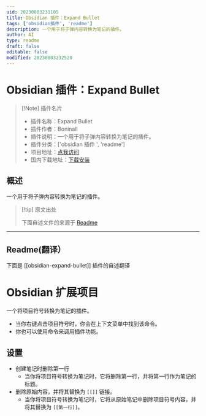 ```yaml
---
uid: 20230803231105
title: Obsidian 插件：Expand Bullet
tags: ['obsidian插件', 'readme']
description: 一个用于将子弹内容转换为笔记的插件。
author: AI
type: readme
draft: false
editable: false
modified: 20230803232520
---
```


# Obsidian 插件：Expand Bullet

> [!Note] 插件名片
> - 插件名称：Expand Bullet
> - 插件作者：Boninall
> - 插件说明：一个用于将子弹内容转换为笔记的插件。
> - 插件分类：['obsidian 插件 ', 'readme']
> - 项目地址：[点我访问](https://github.com/Quorafind/Obsidian-Expand-Bullet)
> - 国内下载地址：[下载安装](https://pkmer.cn/products/plugin/pluginMarket/?obsidian-expand-bullet)

## 概述

一个用于将子弹内容转换为笔记的插件。

> [!tip] 原文出处
>
>下面自述文件的来源于 [Readme](https://ghproxy.net/https://raw.githubusercontent.com/Quorafind/Obsidian-Expand-Bullet/master/README.md)
>

---

## Readme(翻译）

下面是 [[obsidian-expand-bullet]] 插件的自述翻译

# Obsidian 扩展项目

一个将项目符号转换为笔记的插件。

- 当你右键点击项目符号时，你会在上下文菜单中找到该命令。
- 你也可以使用命令来调用插件功能。

## 设置

- 创建笔记时删除第一行
  - 当你将项目符号转换为笔记时，它将删除第一行，并将第一行作为笔记的标题。
- 删除原始内容，并将其替换为 `[[]]` 链接。
  - 当你将项目符号转换为笔记时，它将从原始笔记中删除项目符号内容，并将其替换为 `[[第一行]]`。



